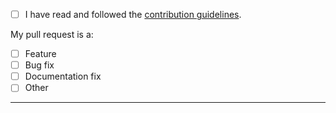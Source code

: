 - [ ] I have read and followed the [contribution guidelines](https://github.com/Alorel/personal-build-tools/blob/master/.github/CONTRIBUTING.md).

My pull request is a:

- [ ] Feature
- [ ] Bug fix
- [ ] Documentation fix
- [ ] Other

-----
